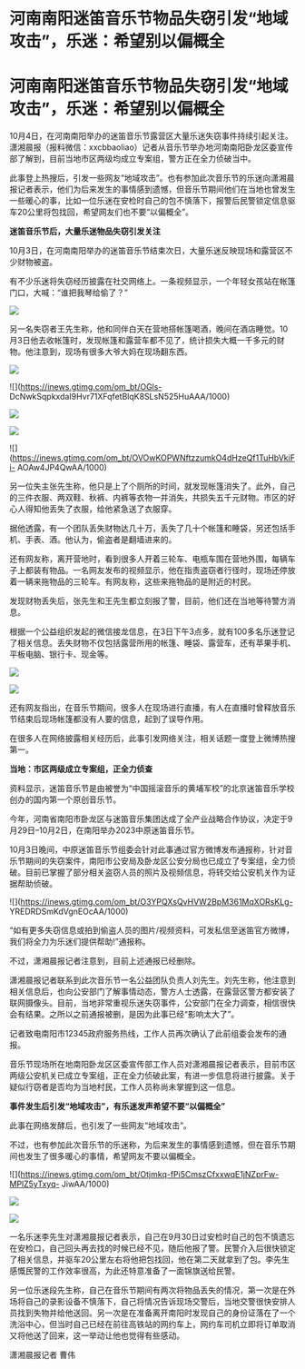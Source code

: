 # 河南南阳迷笛音乐节物品失窃引发“地域攻击”，乐迷：希望别以偏概全

# 河南南阳迷笛音乐节物品失窃引发“地域攻击”，乐迷：希望别以偏概全

10月4日，在河南南阳举办的迷笛音乐节露营区大量乐迷失窃事件持续引起关注。潇湘晨报（报料微信：xxcbbaoliao）记者从音乐节举办地河南南阳卧龙区委宣传部了解到，目前当地市区两级均成立专案组，警方正在全力侦破当中。

此事登上热搜后，引发一些网友“地域攻击”。也有参加此次音乐节的乐迷向潇湘晨报记者表示，他们为后来发生的事情感到遗憾，但音乐节期间他们在当地也曾发生一些暖心的事，比如一位乐迷在安检时自己的包不慎落下，报警后民警锁定信息驱车20公里将包找回，希望网友们也不要“以偏概全”。

**迷笛音乐节后，大量乐迷物品失窃引发关注**

10月3日，在河南南阳举办的迷笛音乐节结束次日，大量乐迷反映现场和露营区不少财物被盗。

有不少乐迷将失窃经历披露在社交网络上。一条视频显示，一个年轻女孩站在帐篷门口，大喊：“谁把我琴给偷了？”

![](https://inews.gtimg.com/om_bt/O8WTwYVWPDNiBzRLlfaCUn4VrsqbFP43jMTzj9I8gNBO0AA/1000)

另一名失窃者王先生称，他和同伴白天在营地搭帐篷喝酒，晚间在酒店睡觉。10月3日他去收帐篷时，发现帐篷和露营车都不见了，统计损失大概一千多元的财物。他注意到，现场有很多大爷大妈在现场翻东西。

![](https://inews.gtimg.com/om_bt/Outnx1agQsGXGKrTtQBmvGqqZu_7VWdgGbrqTLop0ARg8AA/1000)

![](https://inews.gtimg.com/om_bt/OGls-
DcNwkSqpkxdaI9Hvr71XFqfetBlqK8SLsN525HuAAA/1000)

![](https://inews.gtimg.com/om_bt/O8-uixuRJXVvkb2ouY3j9c_apewJHinaID6Xsy9U4tFlMAA/1000)

![](https://inews.gtimg.com/om_bt/OmLa-6YkyXIdliLoFITuiuEghjEC_Nd_YN6cXL31S-RuwAA/1000)

![](https://inews.gtimg.com/om_bt/OVOwKOPWNftzzumkO4dHzeQf1TuHbVkiFi-
AOAw4JP4QwAA/1000)

另一位失主张先生称，他只是上了个厕所的时间，就发现帐篷消失了。此外，自己的三件衣服、两双鞋、秋裤、内裤等衣物一并消失，共损失五千元财物。市区的好心人得知他丢失了衣服，给他紧急送了衣服穿。

据他透露，有一个团队丢失财物达几十万，丢失了几十个帐篷和睡袋，另还包括手机、手表、酒。他认为，偷盗者是翻墙进来的。

还有网友称，离开营地时，看到很多人开着三轮车、电瓶车围在营地外围，每辆车子上都装有物品。一名网友发布的视频显示，他在指责盗窃者行径时，现场还停放着一辆来拖物品的三轮车。有网友称，这些来拖物品的是附近的村民。

发现财物丢失后，张先生和王先生都立刻报了警，目前，他们还在当地等待警方消息。

根据一个公益组织发起的微信接龙信息，在3日下午3点多，就有100多名乐迷登记了相关信息。丢失财物不仅包括露营所用的帐篷、睡袋、露营车，还有苹果手机、平板电脑、银行卡、现金等。

![](https://inews.gtimg.com/om_bt/ONAwrG6sCHGBbG8gcfwIp7O-4TOnA4uxkWp4Pt5kmKRTUAA/1000)

![](https://inews.gtimg.com/om_bt/Oip_k4bEXAYGovVsgHvVT2d5SsdrIiL3QOYhzFSxsRa1oAA/1000)

还有网友指出，在音乐节期间，很多人在现场进行直播，有人在直播时曾释放音乐节结束后现场帐篷都没有人要的信息，起到了误导作用。

在很多人在网络披露相关经历后，此事引发网络关注，相关话题一度登上微博热搜第一。

**当地：市区两级成立专案组，正全力侦查**

资料显示，迷笛音乐节是由被誉为“中国摇滚音乐的黄埔军校”的北京迷笛音乐学校创办的国内第一个原创音乐节。

今年，河南省南阳市卧龙区与迷笛音乐集团达成了全产业战略合作协议，决定于9月29日–10月2日，在南阳举办2023中原迷笛音乐节。

10月3日晚间，中原迷笛音乐节组委会针对此事通过官方微博发布通报称，针对音乐节期间的失窃案件，南阳市公安局及卧龙区公安分局也已成立了专案组，全力侦破。目前已掌握了部分相关盗窃人员的照片及视频信息，将转交给公安机关作为证据帮助侦破。

![](https://inews.gtimg.com/om_bt/O3YPQXsQvHVW2BpM361MqXORsKLg-
YREDRDSmKdVgnEOcAA/1000)

“如有更多失窃信息或拍到偷盗人员的图片/视频资料，可发私信至迷笛官方微博，我们将全力为乐迷们提供帮助!”通报称。

不过，潇湘晨报记者注意到，目前上述通报已经删除。

潇湘晨报记者联系到此次音乐节一名公益团队负责人刘先生。刘先生称，他注意到相关信息后，也向公安部门了解事情动态，警方人士透露，在露营区警方都安装了联网摄像头。目前，当地非常重视乐迷失窃事件，公安部门在全力调查，相信很快会有结果。之所以之前通报被删，是因为此事已经“影响太大了”。

记者致电南阳市12345政府服务热线，工作人员再次确认了此前组委会发布的通报。

音乐节现场所在地南阳卧龙区区委宣传部工作人员对潇湘晨报记者表示，目前市区两级公安机关已成立专案组，正在全力侦破此案，有进一步信息将进行披露。关于疑似行窃者是否均为当地村民，工作人员称尚未掌握到这一信息。

**事件发生后引发“地域攻击”，有乐迷发声希望不要“以偏概全”**

此事在网络发酵后，也引发了一些网友“地域攻击”。

不过，也有参加此次音乐节的乐迷称，为后来发生的事情感到遗憾，但在音乐节期间也发生了很多暖心的事情，希望网友不要以偏概全。

![](https://inews.gtimg.com/om_bt/Otjmkq-fPi5CmszCfxxwqE1jNZprFw-MPlZ5yTxyq-
JiwAA/1000)

![](https://inews.gtimg.com/om_bt/Oy4oCtp4tQMZd2EVGVccveGKRoOIJuh02ZSf7Rsp_Hi7QAA/1000)

![](https://inews.gtimg.com/om_bt/O1XXMN5RRwXErINkHp8w1d9IyMcHBeCZY8efPZUk822RoAA/1000)

一名乐迷李先生对潇湘晨报记者表示，自己在9月30日过安检时自己的包不慎遗忘在安检口，自己回头再去找的时候已经不见，随后他报了警。民警介入后很快锁定了相关信息，并驱车20公里左右将他把包找回，他在第二天就拿到了包。李先生感慨民警的工作效率很高，为此还特意准备了一面锦旗送给民警。

另一位乐迷段先生称，自己在音乐节期间有两次将物品丢失的情况，第一次是在外场将自己的录影设备不慎落下，自己将情况告诉现场交警后，当地交警很快安排人员找到失物并给他送回。另一次是在准备离开南阳时发现自己的身份证落在了一个洗浴中心，但当时自己已经在前往高铁站的网约车上，网约车司机立即将订单取消又将他送了回来，这一举动让他也觉得有些感动。

潇湘晨报记者 曹伟


